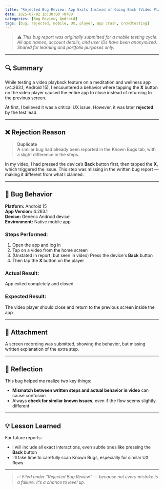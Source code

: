 ```yaml
---
title: "Rejected Bug Review: App Exits Instead of Going Back (Video Player)"
date: 2025-07-02 16:30:00 +0700
categories: [Bug Review, Android]
tags: [bug, rejected, mobile, UX, player, app crash, crowdtesting]
---
```


> ⚠️ _This bug report was originally submitted for a mobile testing cycle. All app names, account details, and user IDs have been anonymized. Shared for learning and portfolio purposes only._

---

## 🔍 Summary

While testing a video playback feature on a meditation and wellness app (v4.263.1, Android 15), I encountered a behavior where tapping the **X** button on the video player caused the entire app to close instead of returning to the previous screen.

At first, I believed it was a critical UX issue. However, it was later **rejected** by the test lead.

---

## ❌ Rejection Reason

> **Duplicate**  
> A similar bug had already been reported in the Known Bugs tab, with a slight difference in the steps.

In my video, I had pressed the device’s **Back** button first, then tapped the **X**, which triggered the issue. This step was missing in the written bug report — making it different from what I claimed.

---

## 🧪 Bug Behavior

**Platform:** Android 15  
**App Version:** 4.263.1  
**Device:** Generic Android device  
**Environment:** Native mobile app

### Steps Performed:
1. Open the app and log in  
2. Tap on a video from the home screen  
3. (Unstated in report, but seen in video) Press the device's **Back** button  
4. Then tap the **X** button on the player

### Actual Result:
App exited completely and closed

### Expected Result:
The video player should close and return to the previous screen inside the app

---

## 🎥 Attachment

A screen recording was submitted, showing the behavior, but missing written explanation of the extra step.

---

## 🧠 Reflection

This bug helped me realize two key things:
- **Mismatch between written steps and actual behavior in video** can cause confusion
- Always **check for similar known issues**, even if the flow seems slightly different

---

## 💡 Lesson Learned

For future reports:
- I will include all exact interactions, even subtle ones like pressing the **Back** button
- I’ll take time to carefully scan Known Bugs, especially for similar UX flows

---

> ✅ *Filed under “Rejected Bug Review” — because not every mistake is a failure; it’s a chance to level up.*

